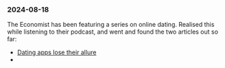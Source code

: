 ### 2024-08-18

The Economist has been featuring a series on online dating. Realised this while listening to their podcast, and went and found the two articles out so far:
* [Dating apps lose their allure](https://www.economist.com/catch-up-harris-and-walz-kick-off-campaign-anti-racism-protests-in-britain/2024/08/06/dating-apps-lose-their-allure)
* 

